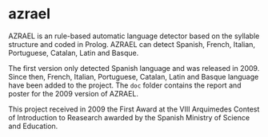 # azrael
AZRAEL is an rule-based automatic language detector based on the syllable structure and coded in Prolog. AZRAEL can detect Spanish, French, Italian, Portuguese, Catalan, Latin and Basque.

The first version only detected Spanish language and was released in 2009. Since then, French, Italian, Portuguese, Catalan, Latin and Basque language have been added to the project. The `doc` folder contains the report and poster for the 2009 version of AZRAEL.

This project received in 2009 the First Award at the VIII Arquimedes Contest of Introduction to Reasearch awarded by the Spanish Ministry of Science and Education. 
